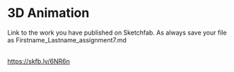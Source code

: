 # 3D Animation
Link to the work you have published on Sketchfab. As always save your file as Firstname_Lastname_assignment7.md

<br>https://skfb.ly/6NR6n
